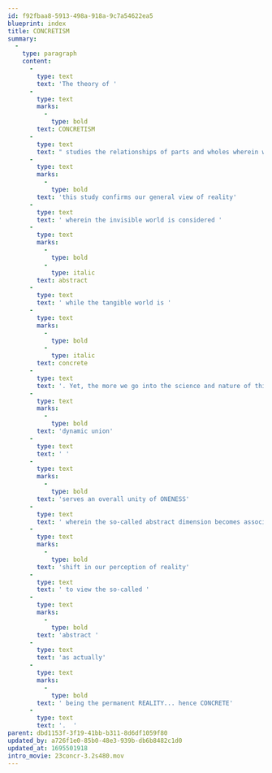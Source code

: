 ```yaml
---
id: f92fbaa8-5913-498a-918a-9c7a54622ea5
blueprint: index
title: CONCRETISM
summary:
  -
    type: paragraph
    content:
      -
        type: text
        text: 'The theory of '
      -
        type: text
        marks:
          -
            type: bold
        text: CONCRETISM
      -
        type: text
        text: " studies the relationships of parts and wholes wherein we come to view that parts offer a depth of value\_and meaning gained from their dynamic relationships in this network of holism. On the one hand "
      -
        type: text
        marks:
          -
            type: bold
        text: 'this study confirms our general view of reality'
      -
        type: text
        text: ' wherein the invisible world is considered '
      -
        type: text
        marks:
          -
            type: bold
          -
            type: italic
        text: abstract
      -
        type: text
        text: ' while the tangible world is '
      -
        type: text
        marks:
          -
            type: bold
          -
            type: italic
        text: concrete
      -
        type: text
        text: '. Yet, the more we go into the science and nature of this interplay the more we come to realize that this '
      -
        type: text
        marks:
          -
            type: bold
        text: 'dynamic union'
      -
        type: text
        text: ' '
      -
        type: text
        marks:
          -
            type: bold
        text: 'serves an overall unity of ONENESS'
      -
        type: text
        text: ' wherein the so-called abstract dimension becomes associated with permanence while the tangible dimension is always impermanent by being in flux. In other words, this represents a significant '
      -
        type: text
        marks:
          -
            type: bold
        text: 'shift in our perception of reality'
      -
        type: text
        text: ' to view the so-called '
      -
        type: text
        marks:
          -
            type: bold
        text: 'abstract '
      -
        type: text
        text: 'as actually'
      -
        type: text
        marks:
          -
            type: bold
        text: ' being the permanent REALITY... hence CONCRETE'
      -
        type: text
        text: '.  '
parent: dbd1153f-3f19-41bb-b311-8d6df1059f80
updated_by: a726f1e0-85b0-48e3-939b-db6b8482c1d0
updated_at: 1695501918
intro_movie: 23concr-3.2s480.mov
---
```

